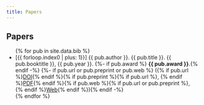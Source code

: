 ```yaml
---
title: Papers
---
```


## Papers 

<ul class="bibliography">
  {% for pub in site.data.bib %}<li id="{{ pub.key }}">[{{ forloop.index0 | plus: 1}}] {{ pub.author }}. {{ pub.title }}. {{ pub.booktitle }}, {{ pub.year }}.
  {%- if pub.award %} <b>{{ pub.award }}</b>.{% endif -%}
  {%- if pub.url or pub.preprint or pub.web %} ({% if pub.url %}<a href="{{ pub.url }}">DOI</a>{% endif %}{% if pub.preprint %}{% if pub.url %}, {% endif %}<a href="{{ pub.preprint }}">PDF</a>{% endif %}{% if pub.web %}{% if pub.url or pub.preprint %}, {% endif %}<a href="{{ pub.web }}">Web</a>{% endif %}){% endif -%}</li>
  {% endfor %}
</ul>
